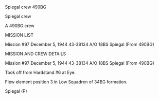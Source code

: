 





Spiegal crew 490BG






 




Spiegal crew

A 490BG crew

MISSION LIST

Mission #97 December 5, 1944 43-38134 A/O 18BS Spiegal (From
490BG)

MISSION AND CREW DETAILS

Mission #97 December 5, 1944 43-38134 A/O 18BS Spiegal (From
490BG)

Took off from Hardstand #6 at Eye.

Flew element position 3 in Low Squadron of 34BG formation.

Spiegal (P)

 




